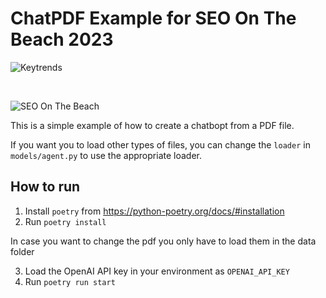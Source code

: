 # **ChatPDF Example for SEO On The Beach 2023**

![Keytrends](https://keytrends.ai/wp-content/uploads/2023/03/nuevo-logo-positivo.png)

&nbsp;
&nbsp;

![SEO On The Beach](https://seonthebeach.es/wp-content/uploads/2022/11/seonthebeach-16-17-junio-2023.png)

This is a simple example of how to create a chatbopt from a PDF file.

If you want you to load other types of files, you can change the `loader` in `models/agent.py` to use the appropriate loader.

## How to run

1. Install `poetry` from https://python-poetry.org/docs/#installation
2. Run `poetry install`

In case you want to change the pdf you only have to load them in the data folder

3. Load the OpenAI API key in your environment as `OPENAI_API_KEY`
4. Run `poetry run start`